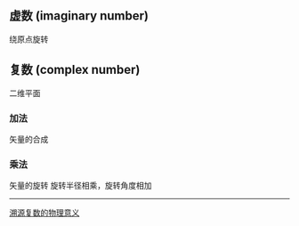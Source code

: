 ## 虚数 (imaginary number) 
绕原点旋转   

## 复数 (complex number)
二维平面   
### 加法
矢量的合成
### 乘法   
矢量的旋转 
旋转半径相乘，旋转角度相加

____
[溯源复数的物理意义](https://mp.weixin.qq.com/s?src=3&timestamp=1603034529&ver=1&signature=wIOst3f1PiZhG8igzlTmxhrJhZLHx5WG3ydQ7QH6uHw72h7CX3Q931U93GxoYdKfmhFE1yU*jNVuw-pFGAED19v9uoyx9ElNZJF4Il*BzFTUERmY6JfygWeYfrbhDY7aZVs*NTyia-ayVZoj0oDcfJ*NHMsbnQJ208jMj3bec74=)
